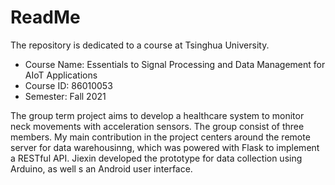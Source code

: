 # ReadMe
The repository is dedicated to a course at Tsinghua University.
* Course Name: Essentials to Signal Processing and Data Management for AIoT Applications
* Course ID: 86010053
* Semester: Fall 2021

The group term project aims to develop a healthcare system to monitor neck movements with acceleration sensors. The group consist of three members. My main contribution in the project centers around the remote server for data warehousinng, which was powered with Flask to implement a RESTful API. Jiexin developed the prototype for data collection using Arduino, as well s an Android user interface.
